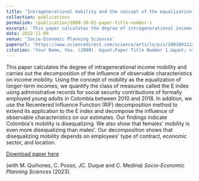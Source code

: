 ```yaml
---
title: "Intragenerational mobility and the concept of the equalization of longer-term incomes: An estimation for a developing country"
collection: publications
permalink: /publication/2009-10-01-paper-title-number-1
excerpt: 'This paper calculates the degree of intragenerational income mobility and carries out the decomposition of the influence of observable characteristics on income mobility. Using the concept of mobility as the equalization of longer-term incomes, we quantify the class of measures called the E index using administrative records for social security contributions of formally employed young adults in Colombia between 2010 and 2018. In addition, we use the Recentered Influence Function (RIF) decomposition method to extend its application to the E index and decompose the influence of observable characteristics on our estimates. Our findings indicate Colombia's mobility is disequalizing. We also show that females' mobility is even more disequalizing than males'. Our decomposition shows that disequalizing mobility depends on employees' type of contract, economic sector, and location.'
date: 2022-11-09
venue: 'Socio-Economic Planning Sciences'
paperurl: 'https://www.sciencedirect.com/science/article/pii/S0038012122002646?dgcid=coauthor'
citation: 'Your Name, You. (2009). &quot;Paper Title Number 1.&quot; <i>Journal 1</i>. 1(1).'
---
```

This paper calculates the degree of intragenerational income mobility and carries out the decomposition of the influence of observable characteristics on income mobility. Using the concept of mobility as the equalization of longer-term incomes, we quantify the class of measures called the E index using administrative records for social security contributions of formally employed young adults in Colombia between 2010 and 2018. In addition, we use the Recentered Influence Function (RIF) decomposition method to extend its application to the E index and decompose the influence of observable characteristics on our estimates. Our findings indicate Colombia's mobility is disequalizing. We also show that females' mobility is even more disequalizing than males'. Our decomposition shows that disequalizing mobility depends on employees' type of contract, economic sector, and location.

[Download paper here](https://www.sciencedirect.com/science/article/pii/S0038012122002646?dgcid=coauthor)

(with M. Quiñones, C. Posso, JC. Duque and C. Medina) <i>Socio-Economic Planning Sciences</i> (2023).
